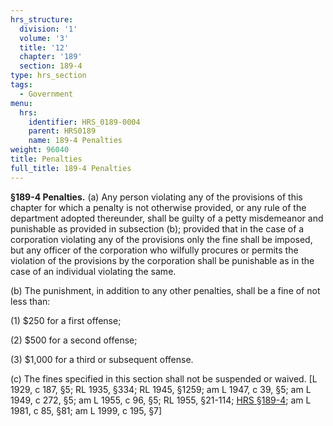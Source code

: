 ```yaml
---
hrs_structure:
  division: '1'
  volume: '3'
  title: '12'
  chapter: '189'
  section: 189-4
type: hrs_section
tags:
  - Government
menu:
  hrs:
    identifier: HRS_0189-0004
    parent: HRS0189
    name: 189-4 Penalties
weight: 96040
title: Penalties
full_title: 189-4 Penalties
---
```

**§189-4 Penalties.** (a) Any person violating any of the provisions of this chapter for which a penalty is not otherwise provided, or any rule of the department adopted thereunder, shall be guilty of a petty misdemeanor and punishable as provided in subsection (b); provided that in the case of a corporation violating any of the provisions only the fine shall be imposed, but any officer of the corporation who wilfully procures or permits the violation of the provisions by the corporation shall be punishable as in the case of an individual violating the same.

(b) The punishment, in addition to any other penalties, shall be a fine of not less than:

(1) $250 for a first offense;

(2) $500 for a second offense;

(3) $1,000 for a third or subsequent offense.

(c) The fines specified in this section shall not be suspended or waived. [L 1929, c 187, §5; RL 1935, §334; RL 1945, §1259; am L 1947, c 39, §5; am L 1949, c 272, §5; am L 1955, c 96, §5; RL 1955, §21-114; [HRS §189-4](/title-12/chapter-189/section-189-4/); am L 1981, c 85, §81; am L 1999, c 195, §7]